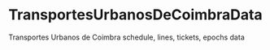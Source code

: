 # TransportesUrbanosDeCoimbraData
Transportes Urbanos de Coimbra schedule, lines, tickets, epochs data
